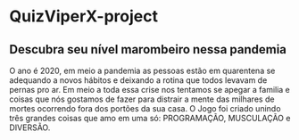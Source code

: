 # QuizViperX-project

## Descubra seu nível marombeiro nessa pandemia

<p>O ano é 2020, em meio a pandemia as pessoas estão em quarentena se adequando a novos hábitos e deixando a rotina que todos levavam de pernas pro ar. Em meio a toda essa crise nos tentamos se apegar a familia e coisas que nós gostamos de fazer para distrair a mente das milhares de mortes ocorrendo fora dos portões da sua casa. 
O Jogo foi criado unindo três grandes coisas que amo em uma só: PROGRAMAÇÃO, MUSCULAÇÃO e DIVERSÃO.</p>
